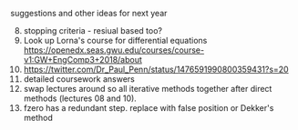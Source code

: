 suggestions and other ideas for next year

8.  stopping criteria - resiual based too?
14. Look up Lorna's course for differential equations https://openedx.seas.gwu.edu/courses/course-v1:GW+EngComp3+2018/about
15. https://twitter.com/Dr_Paul_Penn/status/1476591990800359431?s=20
17. detailed coursework answers
18. swap lectures around so all iterative methods together after direct methods (lectures 08 and 10).
19. fzero has a redundant step. replace with false position or Dekker's method
